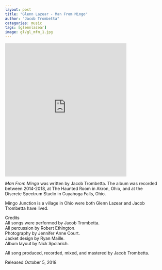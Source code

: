 ```yaml
---
layout: post
title: "Glenn Lazear - Man From Mingo"
author: "Jacob Trombetta"
categories: music
tags: [glennlazear]
image: gl/gl_mfm_1.jpg
---
```


<div class="center">
  <iframe style="border: 0; width: 400px; height: 439px;" src="https://bandcamp.com/EmbeddedPlayer/album=2136088262/size=large/bgcol=ffffff/linkcol=e99708/artwork=small/transparent=true/" seamless><a href="http://discretespectrum.bandcamp.com/album/man-from-mingo">Man From Mingo by Glenn Lazear</a></iframe>
</div>

*Man From Mingo* was written by Jacob Trombetta. The album was recorded between 2014-2018, at The Haunted Room in Akron, Ohio, and at the Discrete Spectrum Studio in Cuyahoga Falls, Ohio.

Mingo Junction is a village in Ohio were both Glenn Lazear and Jacob Trombetta have lived.

Credits  
All songs were performed by Jacob Trombetta.  
All percussion by Robert Ethington.  
Photography by Jennifer Anne Court.  
Jacket design by Ryan Maille.  
Album layout by Nick Spolarich.

All song produced, recorded, mixed, and mastered by Jacob Trombetta.

Released October 5, 2018
